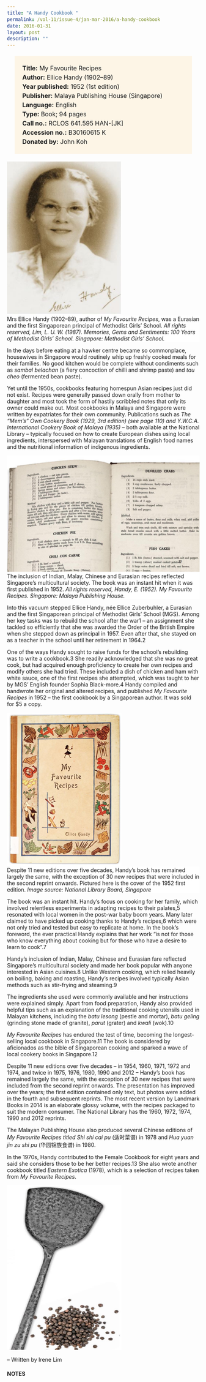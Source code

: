 ```yaml
---
title: "A Handy Cookbook "
permalink: /vol-11/issue-4/jan-mar-2016/a-handy-cookbook
date: 2016-01-31
layout: post
description: ""
---
```

<span style="background-colour: #fdf5e6; padding: 20px; margin: 20px; background:#fdf5e6; display:block; font-size:1rem; line-height:1.5rem;"> 
	<b>Title:</b> My Favourite Recipes<br>
<b>Author:</b> Ellice Handy (1902–89)<br>
<b>Year published:</b> 1952 (1st edition)<br>
<b>Publisher:</b> Malaya Publishing House 
(Singapore)<br>
<b>Language:</b> English<br>
<b>Type:</b> Book; 94 pages<br>
<b>Call no.:</b> RCLOS 641.595 HAN-[JK]<br>
<b>Accession no.:</b> B30160615 K<br>
<b>Donated by:</b> John Koh
	</span>
	
<img style="width: 300px; height: 400px;" src="/images/vol-11-issue-4/a-handy-cookbook/C1.JPG">
<div style="background-color: white;">Mrs Ellice Handy (1902–89), author of <i>My Favourite Recipes</i>, was a Eurasian and the first Singaporean principal of Methodist Girls’ School. <i>All rights reserved, Lim, L. U. W. (1987). Memories, Gems and Sentiments: 100 Years of Methodist Girls’ School. Singapore: Methodist Girls’ School.</i></div>

In the days before eating at a hawker centre became so commonplace, housewives in Singapore would routinely whip up freshly cooked meals for their families. No good 
kitchen would be complete without condiments such as *sambal belachan* (a fiery concoction of chilli and shrimp paste) and *tau cheo* (fermented bean paste).

Yet until the 1950s, cookbooks featuring homespun Asian recipes just did not exist. Recipes were generally passed down orally from mother to daughter and most 
took the form of hastily scribbled notes that only its owner could make out. Most cookbooks in Malaya and Singapore were written by expatriates for their own community. Publications such as *The “Mem’s” 
Own Cookery Book (1929, 3rd edition) (see page 110) and Y.W.C.A. International Cookery Book of Malaya (1935)* – both available at the National Library – typically focused on how to create European dishes using local ingredients, interspersed with Malayan translations of English food names and the nutritional information of indigenous ingredients.

<img src="/images/vol-11-issue-4/a-handy-cookbook/C2.JPG">
<div style="background-color: white;">The inclusion of Indian, Malay, Chinese and Eurasian recipes reflected Singapore’s multicultural society. The book was an instant hit when it was first published in 1952. <i>All rights reserved, Handy, E. (1952). My Favourite Recipes. Singapore: Malaya Publishing House.</i></div>

Into this vacuum stepped Ellice Handy, née Ellice Zuberbuhler, a Eurasian and the first Singaporean principal of Methodist Girls’ School (MGS). Among her key tasks was to rebuild the school after the war1 – an 
assignment she tackled so efficiently that she was awarded the Order of the British Empire when she stepped down as principal in 1957. Even after that, she stayed on as a teacher in the school until her retirement 
in 1964.2 

One of the ways Handy sought to raise funds for the school’s rebuilding was to write a cookbook.3 She readily acknowledged that she was no great cook, but had acquired enough proficiency to create her own recipes and modify others she had tried. These included a dish of chicken and ham with white sauce, one of the first 
recipes she attempted, which was taught to her by MGS’ English founder Sophia Black-more.4 Handy compiled and handwrote her original and altered recipes, and published *My Favourite Recipes* in 1952 – the first cookbook by a Singaporean author. It was sold for $5 a copy.

<img style="width: 300px; height: 400px;" src="/images/vol-11-issue-4/a-handy-cookbook/C3.JPG">
<div style="background-color: white;">Despite 11 new editions over five decades, Handy’s book has remained largely the same, with the exception of 30 new recipes that were included in the second reprint onwards. Pictured here is the cover of the 1952 first edition. <i>Image source: National Library Board, Singapore</i></div>

The book was an instant hit. Handy’s focus on cooking for her family, which involved relentless experiments in adapting recipes to their palates,5 resonated with local women in the post-war baby boom years. Many later claimed to have picked up cooking thanks to Handy’s recipes,6 which were not only tried and tested but easy to replicate at home. In the book’s foreword, the ever practical Handy explains that her work “is not for those who know everything about cooking but for those who have a desire to learn to cook”.7

Handy’s inclusion of Indian, Malay, Chinese and Eurasian fare reflected Singapore’s multicultural society and made 
her book popular with anyone interested in Asian cuisines.8 Unlike Western cooking, which relied heavily on boiling, baking and roasting, Handy’s recipes involved typically Asian methods such as stir-frying and steaming.9 

The ingredients she used were commonly available and her instructions were explained simply. Apart from food preparation, Handy also provided helpful tips such as an explanation of the traditional cooking utensils used in Malayan kitchens, including the *batu lesong* (pestle and mortar), *batu geling* (grinding stone made of granite), *parut* (grater) and *kwali* (wok).10

*My Favourite Recipes* has endured the test of time, becoming the longest-selling local cookbook in Singapore.11 The book is considered by aficionados as the bible of Singaporean cooking and sparked a wave 
of local cookery books in Singapore.12

Despite 11 new editions over five decades – in 1954, 1960, 1971, 1972 and 1974, and twice in 1975, 1976, 1980, 1990 and 2012 – Handy’s book has remained largely the same, with the exception of 30 new recipes that were included from the second reprint onwards. The presentation has improved over the years; the first edition contained only text, but photos were added in the fourth and subsequent reprints. The most recent version by Landmark Books in 2014 is an elaborate glossy volume, with the recipes packaged to suit the modern consumer. The National Library has the 1960, 1972, 1974, 1990 and 2012 reprints.

The Malayan Publishing House also produced several Chinese editions of *My Favourite Recipes titled Shi shi cai pu* (适时菜谱) in 1978 and *Hua yuan jin zu shi pu* (华园锦族食谱) in 1980. 

In the 1970s, Handy contributed to the Female Cookbook for eight years and said she considers those to be her better recipes.13 She also wrote another cookbook 
titled *Eastern Exotica* (1978), which is a selection of recipes taken from *My Favourite Recipes*. 

<img style="width: 300px; height: 430px;" src="/images/vol-11-issue-4/a-handy-cookbook/C4.JPG">

– Written by Irene Lim

#### **NOTES**
[^1]:Handy, E. (2012). [*My favourite recipes*](http://eservice.nlb.gov.sg/item_holding_s.aspx?bid=14669446) (p. 9). Singapore: Landmark Books. Call no.: RSING 641.595 HAN; [The school that Sophia built](http://eresources.nlb.gov.sg/newspapers/Digitised/Article/straitstimes19870715-1.2.65.3.aspx). (1987, July 15). *The Straits Times*, p. 1. Retrieved from NewspaperSG.
[^2]:[Welfare women get awards for service](http://eresources.nlb.gov.sg/newspapers/Digitised/Article/straitstimes19570721-1.2.70.aspx). (1957, July 21). *The Straits Times*, p. 8. Retrieved from NewspaperSG.
[^3]:[Singapore cookery](http://eresources.nlb.gov.sg/newspapers/Digitised/Article/straitstimes19520331-1.2.120.3.aspx). (1952, March 31). *The Straits Times*, p. 8. Retrieved from NewspaperSG. 
[^4]:Methodist Girls’ School Alumni Association. (1987). [*Our favourite recipes: Meals from the Asian kitchen*](http://eservice.nlb.gov.sg/item_holding_s.aspx?bid=4425332) (p. 113). Singapore: Landmark Books. Call no.: RSING 641.595 OUR; Handy, E. (2013). [*Our favourite recipes*](http://eservice.nlb.gov.sg/item_holding_s.aspx?bid=200177925) (p. 8). Singapore: Landmark Books. Call no.: RSING 641.595 OUR
[^5]:[Handy](http://eservice.nlb.gov.sg/item_holding_s.aspx?bid=14669446), 2012, pp. 10–11.
[^6]:Lee, G. B. (2000, December 11). [I wanna cook like grandma](http://eresources.nlb.gov.sg/newspapers/Digitised/Article/straitstimes20001211-1.2.129.3.8.aspx). The Straits Times, p. 8. Retrieved from NewspaperSG.
[^7]:Handy, E. (1974). My favourite recipes (p. ii). Singapore: MPH Publications. Call no.: RSING 641.595 HAN
[^8]:Lee, G. B. (1992, May 17). Still handy after 40 years. The Straits Times, p. 7. Retrieved from NewspaperSG.
[^9]:Handy, 1974, p. ii.
[^10]:Handy, E. (1960). My favourite recipes (p. vii). Singapore: Malaya Publishing House. Call no.: RSING 641.595 HAN
[^11]:Khor, C. (1989, November 22). A literary stroll down memory lane. The Straits Times, p. 3. Retrieved from NewspaperSG. 
[^12]:Khng, E. M. (1989, June 10). Endearing book and great kitchen aid. The Straits Times, p. 19; Alman, J. (1983, August 9). Have spice, will travel. The Straits Times, p. 24; Where would we be…without Ellice Handy. (2011, August 9). Retrieved from Gastronaut blogspot; Ellice Handy’s light chicken stew. (2008, October 23). Retrieved from Cherry on a Cake blogspot. 
[^13]:Ho, M. (1987, August 13). Ex-principal tells of fundraising recipe. The Straits Times, p. 2. Retrieved from NewspaperSG